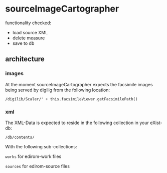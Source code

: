 # sourceImageCartographer

functionality checked:

* load source XML
* delete measure
* save to db


## architecture

### images

At the moment sourceImageCartographer expects the facsimile images being served by digilig from the following location:

``/digilib/Scaler/' + this.facsimileViewer.getFacsimilePath()``

### xml

The XML-Data is expected to reside in the following collection in your eXist-db:

``/db/contents/``

With the following sub-collections:

``works`` for edirom-work files

``sources`` for edirom-source files
